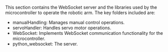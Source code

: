 This section contains the WebSocket server and the libraries used by the microcontroller to operate the robotic arm. The key folders included are:

- manualHandling: Manages manual control operations.
- servoHandler: Handles servo motor operations.
- WebSocket: Implements WebSocket communication functionality for the microcontroller.
- python_websocket: The server.